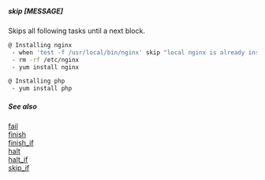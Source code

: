 ##### skip [MESSAGE]

Skips all following tasks until a next block.

```bash
@ Installing nginx
 - when 'test -f /usr/local/bin/nginx' skip "local nginx is already installed, skipping"
 - rm -rf /etc/nginx
 - yum install nginx

@ Installing php
 - yum install php
```

##### See also

[fail](fail.md)  
[finish](finish.md)  
[finish_if](finish_if.md)  
[halt](halt.md)  
[halt_if](halt_if.md)  
[skip_if](skip_if.md)  
